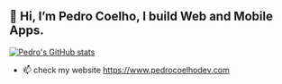 ## 👋 Hi, I’m Pedro Coelho, I build Web and Mobile  Apps.

[![Pedro's GitHub stats](https://github-readme-stats.vercel.app/api?username=joaopedrocoelho)](https://github.com/anuraghazra/github-readme-stats)

- 📫 check my website https://www.pedrocoelhodev.com


